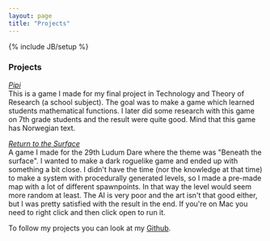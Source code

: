 ```yaml
---
layout: page
title: "Projects"
---
```

{% include JB/setup %}

### **Projects**

<a href="http://simengangstad.github.io/pipi" target="_blank"><i>Pipi</i></a>
<br>
This is a game I made for my final project in Technology and Theory of Research (a school subject). The goal was to make a game which learned students mathematical functions. I later did some research with this game on 7th grade students and the result were quite good. Mind that this game has Norwegian text. 

<a href="resources/LD29 - Return To The Surface.jar"><i>Return to the Surface</i></a>
<br>
A game I made for the 29th Ludum Dare where the theme was "Beneath the surface". I wanted to make a dark roguelike game and ended up with something a bit close. I didn't have the time (nor the knowledge at that time) to make a system with procedurally generated levels, so I made a pre-made map with a lot of different spawnpoints. In that way the level would seem more random at least. The AI is very poor and the art isn't that good either, but I was pretty satisfied with the result in the end. If you're on Mac you need to right click and then click open to run it.

To follow my projects you can look at my [Github](http://github.com/simengangstad).